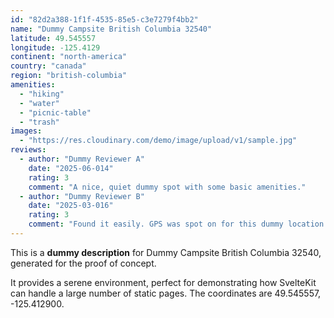 ```yaml
---
id: "82d2a388-1f1f-4535-85e5-c3e7279f4bb2"
name: "Dummy Campsite British Columbia 32540"
latitude: 49.545557
longitude: -125.4129
continent: "north-america"
country: "canada"
region: "british-columbia"
amenities:
  - "hiking"
  - "water"
  - "picnic-table"
  - "trash"
images:
  - "https://res.cloudinary.com/demo/image/upload/v1/sample.jpg"
reviews:
  - author: "Dummy Reviewer A"
    date: "2025-06-014"
    rating: 3
    comment: "A nice, quiet dummy spot with some basic amenities."
  - author: "Dummy Reviewer B"
    date: "2025-03-016"
    rating: 3
    comment: "Found it easily. GPS was spot on for this dummy location."
---
```


This is a **dummy description** for Dummy Campsite British Columbia 32540, generated for the proof of concept.

It provides a serene environment, perfect for demonstrating how SvelteKit can handle a large number of static pages. The coordinates are 49.545557, -125.412900.
